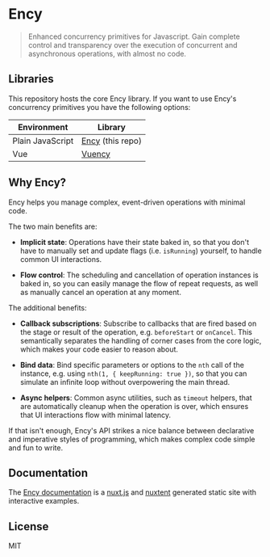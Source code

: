 # Ency

> Enhanced concurrency primitives for Javascript. Gain complete control and transparency over the execution of concurrent and asynchronous operations, with almost no code.

## Libraries

This repository hosts the core Ency library. If you want to use Ency's concurrency primitives you have the following options:

| Environment | Library |
| ----------- | ------- |
| Plain JavaScript | [Ency](https://github.com/encyjs/ency) (this repo) |
| Vue | [Vuency](https://github.com/encyjs/vuency) |

## Why Ency?

Ency helps you manage complex, event-driven operations with minimal code.

The two main benefits are:

* **Implicit state**: Operations have their state baked in, so that you don't have to manually set and update flags (i.e. `isRunning`) yourself, to handle common UI interactions.

* **Flow control**: The scheduling and cancellation of operation instances is baked in, so you can easily manage the flow of repeat requests, as well as manually cancel an operation at any moment.

The additional benefits:

* **Callback subscriptions**: Subscribe to callbacks that are fired based on the stage or result of the operation, e.g. `beforeStart` or `onCancel`. This semantically separates the handling of corner cases from the core logic, which makes your code easier to reason about.

* **Bind data**: Bind specific parameters or options to the `nth` call of the instance, e.g. using `nth(1, { keepRunning: true })`, so that you can simulate an infinite loop without overpowering the main thread.

* **Async helpers**: Common async utilities, such as `timeout` helpers, that are automatically cleanup when the operation is over, which ensures that UI interactions flow with minimal latency.

If that isn't enough, Ency's API strikes a nice balance between declarative and imperative styles of programming, which makes complex code simple and fun to write.

## Documentation

The [Ency documentation](ency.now.sh/ency) is a [nuxt.js](https://github.com/nuxt/nuxt.js) and [nuxtent](https://github.com/nuxt-community/nuxtent) generated static site with interactive examples.

## License

MIT